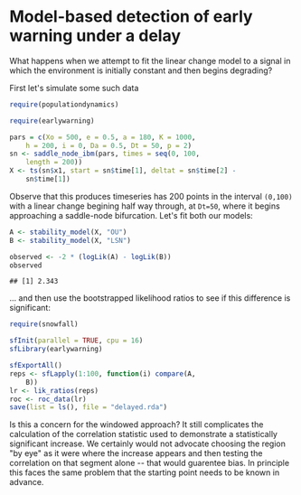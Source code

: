 
# Model-based detection of early warning under a delay

What happens when we attempt to fit the linear change model to a signal in which the environment is initially constant and then begins degrading?

First let's simulate some such data



```r
require(populationdynamics)
```



```r
require(earlywarning)
```


```r
pars = c(Xo = 500, e = 0.5, a = 180, K = 1000, 
    h = 200, i = 0, Da = 0.5, Dt = 50, p = 2)
sn <- saddle_node_ibm(pars, times = seq(0, 100, 
    length = 200))
X <- ts(sn$x1, start = sn$time[1], deltat = sn$time[2] - 
    sn$time[1])
```




Observe that this produces timeseries has 200 points in the interval `(0,100)` with a linear change begining half way through, at `Dt=50`, where it begins approaching a saddle-node bifurcation.  Let's fit both our models:



```r
A <- stability_model(X, "OU")
B <- stability_model(X, "LSN")
```



```r
observed <- -2 * (logLik(A) - logLik(B))
observed
```



```
## [1] 2.343
```




... and then use the bootstrapped likelihood ratios to see if this difference is significant:



```r
require(snowfall)
```




```r
sfInit(parallel = TRUE, cpu = 16)
sfLibrary(earlywarning)
```


```r
sfExportAll()
reps <- sfLapply(1:100, function(i) compare(A, 
    B))
lr <- lik_ratios(reps)
roc <- roc_data(lr)
save(list = ls(), file = "delayed.rda")
```







Is this a concern for the windowed approach?  It still complicates the calculation of the correlation statistic used to demonstrate a statistically significant increase.  We certainly would not advocate choosing the region "by eye" as it were where the increase appears and then testing the correlation on that segment alone -- that would guarentee bias.  In principle this faces the same problem that the starting point needs to be known in advance.  
